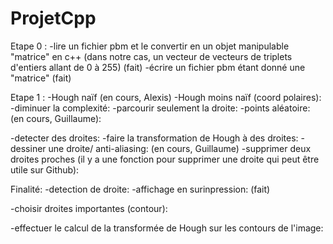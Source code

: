 # ProjetCpp

Etape 0 : 
-lire un fichier pbm et le convertir en un objet manipulable "matrice" en c++ (dans notre cas, un vecteur de vecteurs de triplets d'entiers allant de 0 à 255) (fait)
-écrire un fichier pbm étant donné une "matrice" (fait)

Etape 1 :
-Hough naïf (en cours, Alexis)
-Hough moins naïf (coord polaires): 
-diminuer la complexité:
  -parcourir seulement la droite:
  -points aléatoire: (en cours, Guillaume):

-detecter des droites:
-faire la transformation de Hough à des droites:
-dessiner une droite/ anti-aliasing: (en cours, Guillaume)
-supprimer deux droites proches (il y a une fonction pour supprimer une droite qui peut être utile sur Github):

Finalité:
-detection de droite:
-affichage en surinpression: (fait)

-choisir droites importantes (contour):

-effectuer le calcul de la transformée de Hough sur les contours de l'image:
